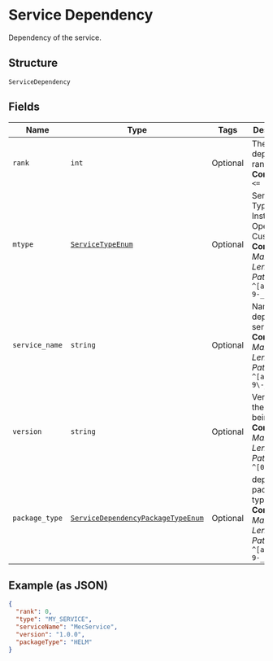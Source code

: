 
# Service Dependency

Dependency of the service.

## Structure

`ServiceDependency`

## Fields

| Name | Type | Tags | Description |
|  --- | --- | --- | --- |
| `rank` | `int` | Optional | The dependency rank.<br>**Constraints**: `<= 2048` |
| `mtype` | [`ServiceTypeEnum`](../../doc/models/service-type-enum.md) | Optional | Service Type. Ex: Installation, Operations, Custom.<br>**Constraints**: *Maximum Length*: `100`, *Pattern*: `^[a-zA-Z0-9-_.]+$` |
| `service_name` | `string` | Optional | Name of the dependent service<br>**Constraints**: *Maximum Length*: `64`, *Pattern*: `^[a-zA-Z0-9\-_]+$` |
| `version` | `string` | Optional | Version of the service being used.<br>**Constraints**: *Maximum Length*: `10`, *Pattern*: `^[0-9\.]+$` |
| `package_type` | [`ServiceDependencyPackageTypeEnum`](../../doc/models/service-dependency-package-type-enum.md) | Optional | deployment package type<br>**Constraints**: *Maximum Length*: `100`, *Pattern*: `^[a-zA-Z0-9-_.]+$` |

## Example (as JSON)

```json
{
  "rank": 0,
  "type": "MY_SERVICE",
  "serviceName": "MecService",
  "version": "1.0.0",
  "packageType": "HELM"
}
```

